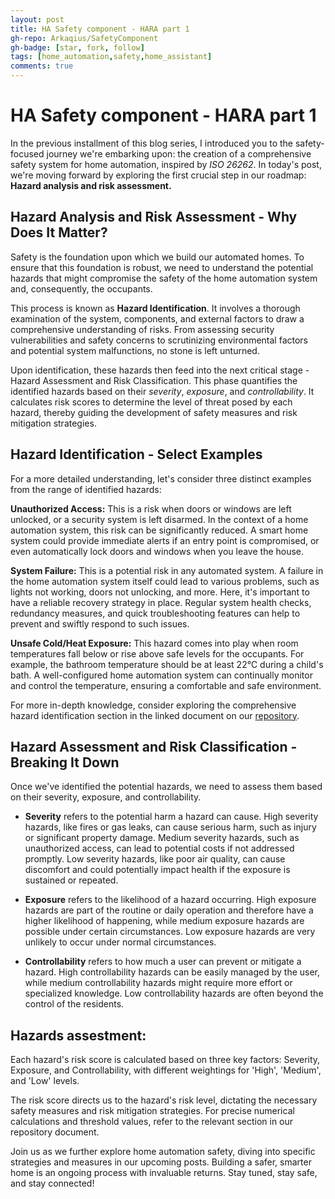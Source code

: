 ```yaml
---
layout: post
title: HA Safety component - HARA part 1
gh-repo: Arkaqius/SafetyComponent
gh-badge: [star, fork, follow]
tags: [home_automation,safety,home_assistant]
comments: true
---
```


# HA Safety component - HARA part 1

In the previous installment of this blog series, I introduced you to the safety-focused journey we're embarking upon: the creation of a comprehensive safety system for home automation, inspired by *ISO 26262*. In today's post, we're moving forward by exploring the first crucial step in our roadmap: **Hazard analysis and risk assessment.**

## Hazard Analysis and Risk Assessment - Why Does It Matter?
Safety is the foundation upon which we build our automated homes. To ensure that this foundation is robust, we need to understand the potential hazards that might compromise the safety of the home automation system and, consequently, the occupants.

This process is known as **Hazard Identification**. It involves a thorough examination of the system, components, and external factors to draw a comprehensive understanding of risks. From assessing security vulnerabilities and safety concerns to scrutinizing environmental factors and potential system malfunctions, no stone is left unturned.

Upon identification, these hazards then feed into the next critical stage - Hazard Assessment and Risk Classification. This phase quantifies the identified hazards based on their *severity*, *exposure*, and *controllability*. It calculates risk scores to determine the level of threat posed by each hazard, thereby guiding the development of safety measures and risk mitigation strategies.

## Hazard Identification - Select Examples
For a more detailed understanding, let's consider three distinct examples from the range of identified hazards:

**Unauthorized Access:** This is a risk when doors or windows are left unlocked, or a security system is left disarmed. In the context of a home automation system, this risk can be significantly reduced. A smart home system could provide immediate alerts if an entry point is compromised, or even automatically lock doors and windows when you leave the house.

**System Failure:** This is a potential risk in any automated system. A failure in the home automation system itself could lead to various problems, such as lights not working, doors not unlocking, and more. Here, it's important to have a reliable recovery strategy in place. Regular system health checks, redundancy measures, and quick troubleshooting features can help to prevent and swiftly respond to such issues.

**Unsafe Cold/Heat Exposure:** This hazard comes into play when room temperatures fall below or rise above safe levels for the occupants. For example, the bathroom temperature should be at least 22°C during a child's bath. A well-configured home automation system can continually monitor and control the temperature, ensuring a comfortable and safe environment.

For more in-depth knowledge, consider exploring the comprehensive hazard identification section in the linked document on our [repository](github.com/Arkaqius/SafetyComponent).

## Hazard Assessment and Risk Classification - Breaking It Down
Once we've identified the potential hazards, we need to assess them based on their severity, exposure, and controllability.

- **Severity** refers to the potential harm a hazard can cause. High severity hazards, like fires or gas leaks, can cause serious harm, such as injury or significant property damage. Medium severity hazards, such as unauthorized access, can lead to potential costs if not addressed promptly. Low severity hazards, like poor air quality, can cause discomfort and could potentially impact health if the exposure is sustained or repeated.

- **Exposure** refers to the likelihood of a hazard occurring. High exposure hazards are part of the routine or daily operation and therefore have a higher likelihood of happening, while medium exposure hazards are possible under certain circumstances. Low exposure hazards are very unlikely to occur under normal circumstances.

- **Controllability** refers to how much a user can prevent or mitigate a hazard. High controllability hazards can be easily managed by the user, while medium controllability hazards might require more effort or specialized knowledge. Low controllability hazards are often beyond the control of the residents.

## Hazards assestment:
Each hazard's risk score is calculated based on three key factors: Severity, Exposure, and Controllability, with different weightings for 'High', 'Medium', and 'Low' levels.

The risk score directs us to the hazard's risk level, dictating the necessary safety measures and risk mitigation strategies. For precise numerical calculations and threshold values, refer to the relevant section in our repository document.

Join us as we further explore home automation safety, diving into specific strategies and measures in our upcoming posts. Building a safer, smarter home is an ongoing process with invaluable returns. Stay tuned, stay safe, and stay connected!